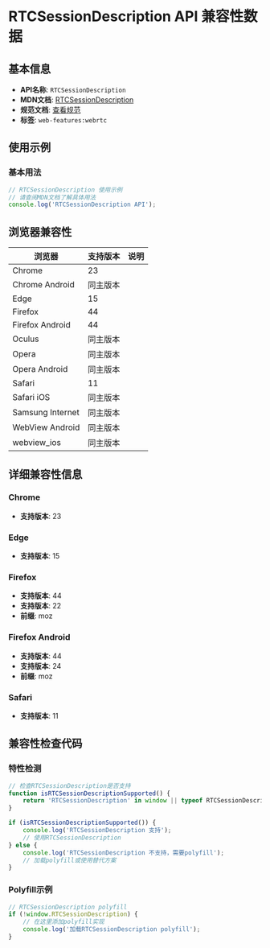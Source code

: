 # RTCSessionDescription API 兼容性数据

## 基本信息

- **API名称**: `RTCSessionDescription`
- **MDN文档**: [RTCSessionDescription](https://developer.mozilla.org/docs/Web/API/RTCSessionDescription)
- **规范文档**: [查看规范](https://w3c.github.io/webrtc-pc/#rtcsessiondescription-class)
- **标签**: `web-features:webrtc`

## 使用示例

### 基本用法

```javascript
// RTCSessionDescription 使用示例
// 请查阅MDN文档了解具体用法
console.log('RTCSessionDescription API');
```

## 浏览器兼容性

| 浏览器 | 支持版本 | 说明 |
|--------|----------|------|
| Chrome | 23 |  |
| Chrome Android | 同主版本 |  |
| Edge | 15 |  |
| Firefox | 44 |  |
| Firefox Android | 44 |  |
| Oculus | 同主版本 |  |
| Opera | 同主版本 |  |
| Opera Android | 同主版本 |  |
| Safari | 11 |  |
| Safari iOS | 同主版本 |  |
| Samsung Internet | 同主版本 |  |
| WebView Android | 同主版本 |  |
| webview_ios | 同主版本 |  |

## 详细兼容性信息

### Chrome

- **支持版本**: 23

### Edge

- **支持版本**: 15

### Firefox

- **支持版本**: 44
- **支持版本**: 22
- **前缀**: moz

### Firefox Android

- **支持版本**: 44
- **支持版本**: 24
- **前缀**: moz

### Safari

- **支持版本**: 11

## 兼容性检查代码

### 特性检测

```javascript
// 检查RTCSessionDescription是否支持
function isRTCSessionDescriptionSupported() {
    return 'RTCSessionDescription' in window || typeof RTCSessionDescription !== 'undefined';
}

if (isRTCSessionDescriptionSupported()) {
    console.log('RTCSessionDescription 支持');
    // 使用RTCSessionDescription
} else {
    console.log('RTCSessionDescription 不支持，需要polyfill');
    // 加载polyfill或使用替代方案
}
```

### Polyfill示例

```javascript
// RTCSessionDescription polyfill
if (!window.RTCSessionDescription) {
    // 在这里添加polyfill实现
    console.log('加载RTCSessionDescription polyfill');
}
```

